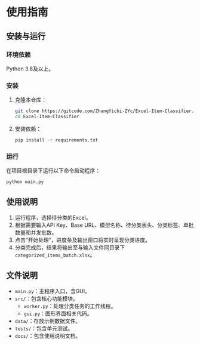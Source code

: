 # 使用指南

## 安装与运行

### 环境依赖
Python 3.8及以上。

### 安装
1. 克隆本仓库：
    ```bash
    git clone https://gitcode.com/ZhangYichi-ZYc/Excel-Item-Classifier.git
    cd Excel-Item-Classifier
    ```

2. 安装依赖：
    ```bash
    pip install -r requirements.txt
    ```

### 运行
在项目根目录下运行以下命令启动程序：
```bash
python main.py
```

## 使用说明
1. 运行程序，选择待分类的Excel。
2. 根据需要输入API Key、Base URL、模型名称、待分类表头、分类标签、单批数量和并发批数。
3. 点击“开始处理”，进度条及输出窗口将实时呈现分类进度。
4. 分类完成后，结果将输出至与输入文件同目录下 `categorized_items_batch.xlsx`。

## 文件说明
- `main.py`：主程序入口，含GUI。
- `src/`：包含核心功能模块。
  - `worker.py`：处理分类任务的工作线程。
  - `gui.py`：图形界面相关代码。
- `data/`：存放示例数据文件。
- `tests/`：包含单元测试。
- `docs/`：包含使用说明文档。
